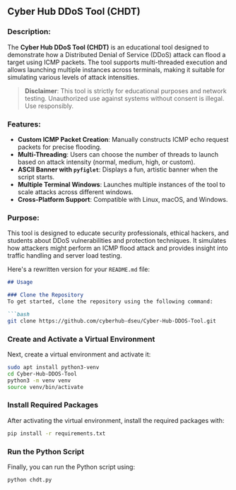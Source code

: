 ## Cyber Hub DDoS Tool (CHDT)

### Description:
The **Cyber Hub DDoS Tool (CHDT)** is an educational tool designed to demonstrate how a Distributed Denial of Service (DDoS) attack can flood a target using ICMP packets. The tool supports multi-threaded execution and allows launching multiple instances across terminals, making it suitable for simulating various levels of attack intensities.

> **Disclaimer**: This tool is strictly for educational purposes and network testing. Unauthorized use against systems without consent is illegal. Use responsibly.

### Features:
- **Custom ICMP Packet Creation**: Manually constructs ICMP echo request packets for precise flooding.
- **Multi-Threading**: Users can choose the number of threads to launch based on attack intensity (normal, medium, high, or custom).
- **ASCII Banner with `pyfiglet`**: Displays a fun, artistic banner when the script starts.
- **Multiple Terminal Windows**: Launches multiple instances of the tool to scale attacks across different windows.
- **Cross-Platform Support**: Compatible with Linux, macOS, and Windows.

### Purpose:
This tool is designed to educate security professionals, ethical hackers, and students about DDoS vulnerabilities and protection techniques. It simulates how attackers might perform an ICMP flood attack and provides insight into traffic handling and server load testing.

Here's a rewritten version for your `README.md` file:

```markdown
## Usage

### Clone the Repository
To get started, clone the repository using the following command:

```bash
git clone https://github.com/cyberhub-dseu/Cyber-Hub-DDOS-Tool.git
```

### Create and Activate a Virtual Environment
Next, create a virtual environment and activate it:

```bash
sudo apt install python3-venv
cd Cyber-Hub-DDOS-Tool
python3 -m venv venv
source venv/bin/activate
```

### Install Required Packages
After activating the virtual environment, install the required packages with:

```bash
pip install -r requirements.txt
```

### Run the Python Script
Finally, you can run the Python script using:

```bash
python chdt.py
```
